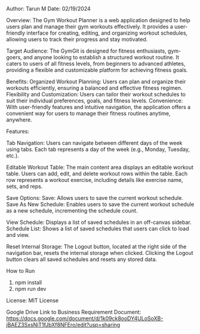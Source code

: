 Author: Tarun M
Date: 02/19/2024

Overview:
The Gym Workout Planner is a web application designed to help users plan and manage their gym workouts effectively. It provides a user-friendly interface for creating, editing, and organizing workout schedules, allowing users to track their progress and stay motivated.

Target Audience:
The GymGit is designed for fitness enthusiasts, gym-goers, and anyone looking to establish a structured workout routine. It caters to users of all fitness levels, from beginners to advanced athletes, providing a flexible and customizable platform for achieving fitness goals.

Benefits:
  Organized Workout Planning: Users can plan and organize their workouts efficiently, ensuring a balanced and effective fitness regimen.
  Flexibility and Customization: Users can tailor their workout schedules to suit their individual preferences, goals, and fitness levels.
  Convenience: With user-friendly features and intuitive navigation, the application offers a convenient way for users to manage their fitness routines anytime, anywhere.

Features:

  Tab Navigation:
  Users can navigate between different days of the week using tabs.
  Each tab represents a day of the week (e.g., Monday, Tuesday, etc.).
  
  Editable Workout Table:
  The main content area displays an editable workout table.
  Users can add, edit, and delete workout rows within the table.
  Each row represents a workout exercise, including details like exercise name, sets, and reps.
  
  Save Options:
  Save: Allows users to save the current workout schedule.
  Save As New Schedule: Enables users to save the current workout schedule as a new schedule, incrementing the schedule count.
  
  View Schedule: Displays a list of saved schedules in an off-canvas sidebar.
  Schedule List: Shows a list of saved schedules that users can click to load and view.
  
  Reset Internal Storage:
  The Logout button, located at the right side of the navigation bar, resets the internal storage when clicked.
  Clicking the Logout button clears all saved schedules and resets any stored data.

How to Run
1) npm install
2) npm run dev

License:
MIT License


Google Drive Link to Business Requirement Document: https://docs.google.com/document/d/1k09ck8ooDY4ULoSoXB-jBAEZ3SxsNiT1fJbXf8NFEro/edit?usp=sharing

